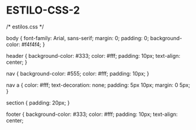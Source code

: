 # ESTILO-CSS-2
/* estilos.css */

body {
    font-family: Arial, sans-serif;
    margin: 0;
    padding: 0;
    background-color: #f4f4f4;
}

header {
    background-color: #333;
    color: #fff;
    padding: 10px;
    text-align: center;
}

nav {
    background-color: #555;
    color: #fff;
    padding: 10px;
}

nav a {
    color: #fff;
    text-decoration: none;
    padding: 5px 10px;
    margin: 0 5px;
}

section {
    padding: 20px;
}

footer {
    background-color: #333;
    color: #fff;
    padding: 10px;
    text-align: center;
